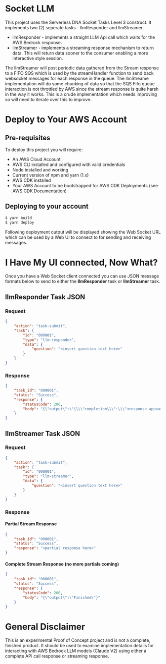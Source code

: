 # Socket LLM

This project uses the Serverless DNA Socket Tasks Level 3 construct.  It implements two (2) seperate tasks - llmResponder and llmStreamer.

- llmResponder - implements a straight LLM Api call which waits for the AWS Bedrock response.
- llmStreamer - implements a streaming response mechanism to return data.  This will return data sooner to the consumer enabling a more interactive style session.

The llmStreamer will post periodic data gathered from the Stream response to a FIFO SQS which is used by the streamHandler function to send back websocket messages for each response in the queue.  The llmStreame implementation will do some chunking of data so that the SQS Fifo queue interaction is not throttled by AWS since the stream response is quite harsh in the way it works.  This is a crude implementation which needs improving so will need to iterate over this to improve.

# Deploy to Your AWS Account

## Pre-requisites

To deploy this project you will require:

- An AWS Cloud Account
- AWS CLI installed and configured with valid credentials
- Node installed and working
- Current version of npm and yarn (1.x)
- AWS CDK installed 
- Your AWS Account to be bootstrapped for AWS CDK Deployments (see AWS CDK Documentation)

## Deploying to your account

```bash
$ yarn build
$ yarn deploy
```

Following deployment output will be displayed showing the Web Socket URL which can be used by a Web UI to connect to for sending and receiving messages.

# I Have My UI connected, Now What?

Once you have a Web Socket client connected you can use JSON message formats below to send to either the **llmResponder** task or **llmStreamer** task.

## llmResponder Task JSON

### Request

```json
{
    "action": "task-submit",
    "task": {
        "id": "000001",
        "type": "llm-responder",
        "data": {
            "question": "<insert question text here>"
        }
    }
}
```

### Response

```json
{
    "task_id": "000001",
    "status": "Success",
    "response": {
        "statusCode": 200,
        "body": "{\"output\":\"{\\\"completion\\\":\\\"<response appears here>\\\",\\\"stop_reason\\\":\\\"stop_sequence\\\",\\\"stop\\\":\\\"\\\\n\\\\nHuman:\\\"}\"}"
    }
}
```

## llmStreamer Task JSON

### Request
```json
{
    "action": "task-submit",
    "task": {
        "id": "000001",
        "type": "llm-streamer",
        "data": {
            "question": "<insert question text here>"
        }
    }
}
```

### Response

#### Partial Stream Response

```json
{
    "task_id": "000001",
    "status": "Success",
    "response": "<partial response here>"
}
```

#### Complete Stream Response (no more partials coming)

```json
{
    "task_id": "000001",
    "status": "Success",
    "response": {
        "statusCode": 200,
        "body": "{\"output\":\"Finished\"}"
    }
}
```


# General Disclaimer

This is an experimental Proof of Concept project and is not a complete, finished product.  It should be used to examine implementation details for interacting with AWS Bedrock LLM models (Claude V2) using either a complete API call response or streaming response.
